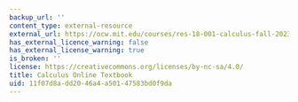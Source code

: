 ```yaml
---
backup_url: ''
content_type: external-resource
external_url: https://ocw.mit.edu/courses/res-18-001-calculus-fall-2023/
has_external_licence_warning: false
has_external_license_warning: true
is_broken: ''
license: https://creativecommons.org/licenses/by-nc-sa/4.0/
title: Calculus Online Textbook
uid: 11f07d8a-dd20-46a4-a501-47583bd0f9da
---
```

